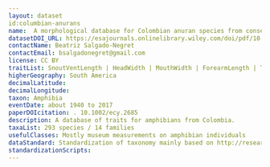 ```yaml
---
layout: dataset
id:columbian-anurans
name:  A morphological database for Colombian anuran species from conservation‐priority ecosystems
datasetDOI_URL: https://esajournals.onlinelibrary.wiley.com/doi/pdf/10.1002/ecy.2685
contactName: Beatriz Salgado-Negret
contactEmail: bsalgadonegret@gmail.com
license: CC BY
traitList: SnoutVentLength | HeadWidth | MouthWidth | ForearmLength | TibiaLength | FemurLength | FootLength | FootWebbing
higherGeography: South America
decimalLatitude:
decimalLongitude:
taxon: Amphibia
eventDate: about 1940 to 2017
paperDOIcitation: . 10.1002/ecy.2685
description: A database of traits for amphibians from Colombia.
taxaList: 293 species / 14 families 
usefulClasses: Mostly museum measurements on amphibian individuals
dataStandard: Standardization of taxonomy mainly based on http://research.amnh.org/vz/herpetology/amphibia/index.php/
standardizationScripts: 
---
```

